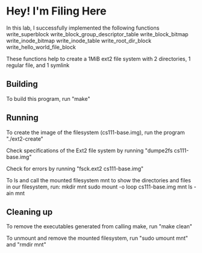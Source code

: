 # Hey! I'm Filing Here

In this lab, I successfully implemented the following functions
write_superblock
write_block_group_descriptor_table
write_block_bitmap
write_inode_bitmap
write_inode_table
write_root_dir_block
write_hello_world_file_block

These functions help to create a 1MiB ext2 file system with 2 directories, 1 regular file, and 1 symlink
## Building

To build this program, run "make"

## Running

To create the image of the filesystem (cs111-base.img), run the program "./ext2-create"

Check specifications of the Ext2 file system by running "dumpe2fs cs111-base.img"

Check for errors by running "fsck.ext2 cs111-base.img"

To ls and call the mounted filesystem mnt to show the directories and files in our filesystem, run:
mkdir mnt
sudo mount -o loop cs111-base.img mnt
ls -ain mnt

## Cleaning up

To remove the executables generated from calling make, run "make clean"

To unmount and remove the mounted filesystem, run "sudo umount mnt" and "rmdir mnt"


